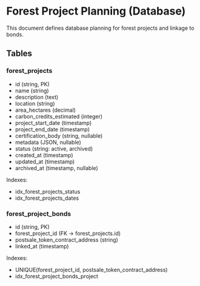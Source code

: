# Forest Project Planning (Database)

This document defines database planning for forest projects and linkage to bonds.

## Tables

### forest_projects
- id (string, PK)
- name (string)
- description (text)
- location (string)
- area_hectares (decimal)
- carbon_credits_estimated (integer)
- project_start_date (timestamp)
- project_end_date (timestamp)
- certification_body (string, nullable)
- metadata (JSON, nullable)
- status (string: active, archived)
- created_at (timestamp)
- updated_at (timestamp)
- archived_at (timestamp, nullable)

Indexes:
- idx_forest_projects_status
- idx_forest_projects_dates

### forest_project_bonds
- id (string, PK)
- forest_project_id (FK → forest_projects.id)
- postsale_token_contract_address (string)
- linked_at (timestamp)

Indexes:
- UNIQUE(forest_project_id, postsale_token_contract_address)
- idx_forest_project_bonds_project

